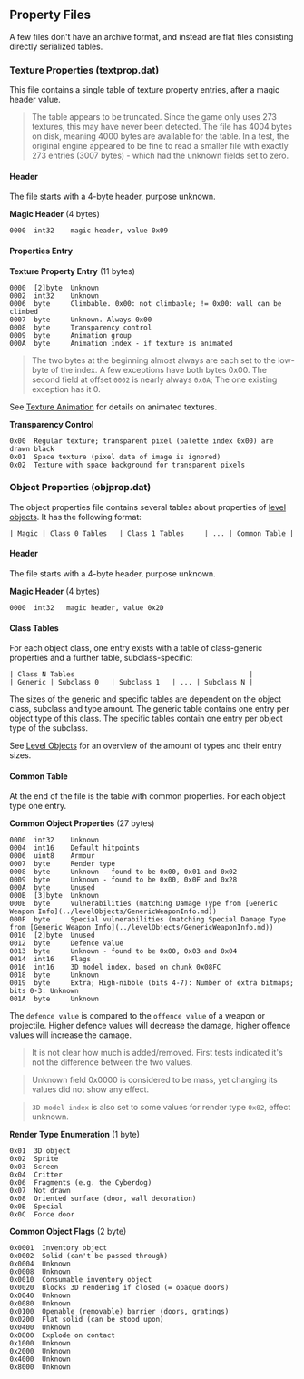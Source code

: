 ## Property Files
A few files don't have an archive format, and instead are flat files consisting directly serialized tables.

### Texture Properties (textprop.dat)
This file contains a single table of texture property entries, after a magic header value.

> The table appears to be truncated. Since the game only uses 273 textures, this may have never been detected.
> The file has 4004 bytes on disk, meaning 4000 bytes are available for the table.
> In a test, the original engine appeared to be fine to read a smaller file with exactly 273 entries (3007 bytes) -
> which had the unknown fields set to zero.

#### Header
The file starts with a 4-byte header, purpose unknown.

**Magic Header** (4 bytes)

    0000  int32    magic header, value 0x09

#### Properties Entry

**Texture Property Entry** (11 bytes)

    0000  [2]byte  Unknown
    0002  int32    Unknown
    0006  byte     Climbable. 0x00: not climbable; != 0x00: wall can be climbed
    0007  byte     Unknown. Always 0x00
    0008  byte     Transparency control
    0009  byte     Animation group
    000A  byte     Animation index - if texture is animated

> The two bytes at the beginning almost always are each set to the low-byte of the index. A few exceptions have both bytes 0x00.
> The second field at offset ```0002``` is nearly always ```0x0A```; The one existing exception has it 0.

See [Texture Animation](../archives/textureAnimation.md) for details on animated textures.

**Transparency Control**

    0x00  Regular texture; transparent pixel (palette index 0x00) are drawn black
    0x01  Space texture (pixel data of image is ignored)
    0x02  Texture with space background for transparent pixels


### Object Properties (objprop.dat)
The object properties file contains several tables about properties of [level objects](../levelObjects/index.md). It has the following format:

    | Magic | Class 0 Tables   | Class 1 Tables     | ... | Common Table |

#### Header
The file starts with a 4-byte header, purpose unknown.

**Magic Header** (4 bytes)

    0000  int32   magic header, value 0x2D

#### Class Tables
For each object class, one entry exists with a table of class-generic properties and a further table, subclass-specific:

    | Class N Tables                                           |
    | Generic | Subclass 0   | Subclass 1   | ... | Subclass N |

The sizes of the generic and specific tables are dependent on the object class, subclass and type amount.
The generic table contains one entry per object type of this class. The specific tables contain one entry per object type of the subclass.

See [Level Objects](../levelObjects/index.md) for an overview of the amount of types and their entry sizes.


#### Common Table
At the end of the file is the table with common properties. For each object type one entry.

**Common Object Properties** (27 bytes)

    0000  int32    Unknown
    0004  int16    Default hitpoints
    0006  uint8    Armour
    0007  byte     Render type
    0008  byte     Unknown - found to be 0x00, 0x01 and 0x02
    0009  byte     Unknown - found to be 0x00, 0x0F and 0x28
    000A  byte     Unused
    000B  [3]byte  Unknown
    000E  byte     Vulnerabilities (matching Damage Type from [Generic Weapon Info](../levelObjects/GenericWeaponInfo.md))
    000F  byte     Special vulnerabilities (matching Special Damage Type from [Generic Weapon Info](../levelObjects/GenericWeaponInfo.md))
    0010  [2]byte  Unused
    0012  byte     Defence value
    0013  byte     Unknown - found to be 0x00, 0x03 and 0x04
    0014  int16    Flags
    0016  int16    3D model index, based on chunk 0x08FC
    0018  byte     Unknown
    0019  byte     Extra; High-nibble (bits 4-7): Number of extra bitmaps; bits 0-3: Unknown
    001A  byte     Unknown


The ```defence value``` is compared to the ```offence value``` of a weapon or projectile. Higher defence values will decrease the damage, higher offence values will increase the damage.
> It is not clear how much is added/removed. First tests indicated it's not the difference between the two values.

> Unknown field 0x0000 is considered to be mass, yet changing its values did not show any effect.

> ```3D model index``` is also set to some values for render type ```0x02```, effect unknown.


**Render Type Enumeration** (1 byte)

    0x01  3D object
    0x02  Sprite
    0x03  Screen
    0x04  Critter
    0x06  Fragments (e.g. the Cyberdog)
    0x07  Not drawn
    0x08  Oriented surface (door, wall decoration)
    0x0B  Special
    0x0C  Force door

**Common Object Flags** (2 byte)

    0x0001  Inventory object
    0x0002  Solid (can't be passed through)
    0x0004  Unknown
    0x0008  Unknown
    0x0010  Consumable inventory object
    0x0020  Blocks 3D rendering if closed (= opaque doors)
    0x0040  Unknown
    0x0080  Unknown
    0x0100  Openable (removable) barrier (doors, gratings)
    0x0200  Flat solid (can be stood upon)
    0x0400  Unknown
    0x0800  Explode on contact
    0x1000  Unknown
    0x2000  Unknown
    0x4000  Unknown
    0x8000  Unknown
